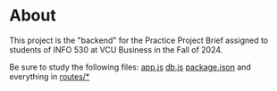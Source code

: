 # About
This project is the "backend" for the Practice Project Brief assigned to students of INFO 530 at VCU Business in the Fall of 2024.

Be sure to study the following files: [app.js](https://github.com/ugoetudo/practice_project_etudo/app.js) [db.js](https://github.com/ugoetudo/practice_project_etudo/db.js) [package.json](https://github.com/ugoetudo/practice_project_etudo/package.json) and everything in [routes/*](https://github.com/ugoetudo/practice_project_etudo/routes/)
